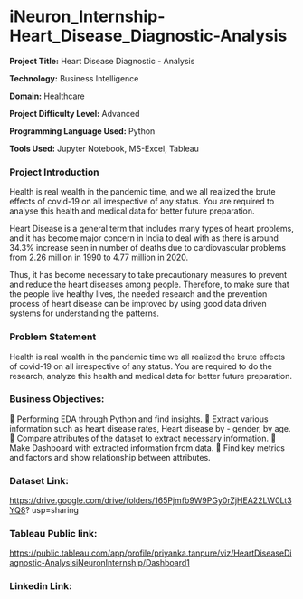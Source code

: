 # iNeuron_Internship-Heart_Disease_Diagnostic-Analysis

__Project Title:__  Heart Disease Diagnostic - Analysis

__Technology:__ Business Intelligence

__Domain:__ Healthcare

__Project Difficulty Level:__ Advanced

__Programming Language Used:__ Python

__Tools Used:__ Jupyter Notebook, MS-Excel, Tableau

### Project Introduction

Health is real wealth in the pandemic time, and we all realized the brute effects of covid-19 on all irrespective of any status. You are required to analyse this health and medical data for better future preparation. 

Heart Disease is a general term that includes many types of heart problems, and it has become major concern in India to deal with as there is around 34.3% increase seen in number of deaths due to cardiovascular problems from 2.26 million in 1990 to 4.77 million in 2020.

Thus, it has become necessary to take precautionary measures to prevent and reduce the heart diseases among people. Therefore, to make sure that the people live healthy lives, the needed research and the prevention process of heart disease can be improved by using good data driven systems for understanding the patterns.

### Problem Statement 

Health is real wealth in the pandemic time we all realized the brute effects of covid-19 on all irrespective of any status. You are required to do the research, analyze this health and medical data for better future preparation. 

### Business Objectives:

	Performing EDA through Python and find insights.
	Extract various information such as heart disease rates, Heart disease by - gender, by age.
	Compare attributes of the dataset to extract necessary information.
	Make Dashboard with extracted information from data.
	Find key metrics and factors and show relationship between attributes.

### Dataset Link:
https://drive.google.com/drive/folders/165Pjmfb9W9PGy0rZjHEA22LW0Lt3YQ8?
usp=sharing

### Tableau Public link:
https://public.tableau.com/app/profile/priyanka.tanpure/viz/HeartDiseaseDiagnostic-AnalysisiNeuronInternship/Dashboard1

### Linkedin Link: 
